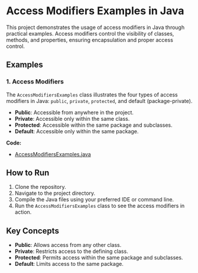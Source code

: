 # Access Modifiers Examples in Java

This project demonstrates the usage of access modifiers in Java through practical examples. Access modifiers control the visibility of classes, methods, and properties, ensuring encapsulation and proper access control.

## Examples

### 1. Access Modifiers

The `AccessModifiersExamples` class illustrates the four types of access modifiers in Java: `public`, `private`, `protected`, and default (package-private).

- **Public**: Accessible from anywhere in the project.
- **Private**: Accessible only within the same class.
- **Protected**: Accessible within the same package and subclasses.
- **Default**: Accessible only within the same package.

**Code:**
- [AccessModifiersExamples.java](../../java/src/awesome/lld/fundamentals/oop/accessmodifiers/AccessModifiersExamples.java)

## How to Run

1. Clone the repository.
2. Navigate to the project directory.
3. Compile the Java files using your preferred IDE or command line.
4. Run the `AccessModifiersExamples` class to see the access modifiers in action.

## Key Concepts

- **Public**: Allows access from any other class.
- **Private**: Restricts access to the defining class.
- **Protected**: Permits access within the same package and subclasses.
- **Default**: Limits access to the same package.